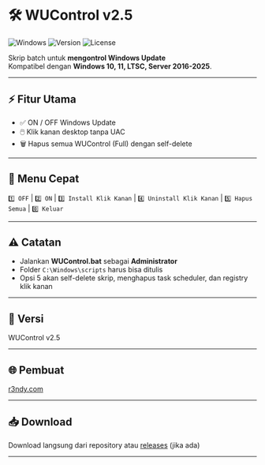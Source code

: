 # 🛠️ WUControl v2.5

![Windows](https://img.shields.io/badge/OS-Windows-blue) ![Version](https://img.shields.io/badge/Version-2.5-green) ![License](https://img.shields.io/badge/License-Free-orange)

Skrip batch untuk **mengontrol Windows Update**  
Kompatibel dengan **Windows 10, 11, LTSC, Server 2016-2025**.  

---

## ⚡ Fitur Utama
- ✅ ON / OFF Windows Update  
- 🖱️ Klik kanan desktop tanpa UAC  
- 🗑️ Hapus semua WUControl (Full) dengan self-delete  

---

## 📝 Menu Cepat
`1️⃣ OFF` | `2️⃣ ON` | `3️⃣ Install Klik Kanan` | `4️⃣ Uninstall Klik Kanan` | `5️⃣ Hapus Semua` | `0️⃣ Keluar`

---

## ⚠️ Catatan
- Jalankan **WUControl.bat** sebagai **Administrator**  
- Folder `C:\Windows\scripts` harus bisa ditulis  
- Opsi 5 akan self-delete skrip, menghapus task scheduler, dan registry klik kanan  

---

## 🔧 Versi
WUControl v2.5

---

## 🌐 Pembuat
[r3ndy.com](https://r3ndy.com)

---

## 📥 Download
Download langsung dari repository atau [releases](#) (jika ada)  

---
